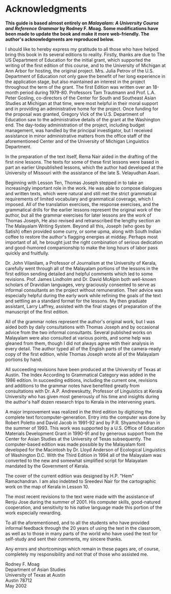  # Acknowledgments
 
**This guide is based almost entirely on _Malayalam: A University Course and Reference Grammar_ by Rodney F. Moag. Some modifications have been made to update the book and make it more web-friendly. The author's acknowledgments are reproduced below.**
 
I should like to hereby express my gratitude to all those who have helped bring this book in its several editions to reality. Firstly, thanks are due to The US Department of Education for the initial grant, which supported the writing of the first edition of this course, and to the University of Michigan at Ann Arbor for hosting, the original project. Mrs. Julia Petrov of the U.S. Department of Education not only gave the benefit of her long experience in the application stage, but also maintained an interest in the project throughout the term of the grant. The first Edition was written over an 18-month period during 1979-80. Professors Tam Trautmann and Prof. L.A. Peter Gosling, co-directors of the Center for South and Southeast Asian Studies at Michigan at that time, were most helpful in their moral support and in providing an administrative home for the project. Once funding for the proposal was granted, Gregory Vick of the U.S. Department of Education saw to the administrative details of the grant at the Washington end. The day-today administration of the project, including budget management, was handled by the principal investigator, but I received assistance in minor administrative matters from the office staff of the aforementioned Center and of the University of Michigan Linguistics Department.

In the preparation of the text itself, Rema Nair aided in the drafting of the first nine lessons. The texts for some of these first lessons were based in part an earlier Unpublished lessons, which the author had developed at the University of Missouri with the assistance of the late S. Velayudhan Asari.

Beginning with Lesson Ten, Thomas Joseph stepped in to take an increasingly important role in the work. He was able to compose dialogues and written texts, which were natural and still met the strict grammatical requirements of limited vocabulary and grammatical coverage, which I imposed. All of the translation exercises, the response exercises, and the grammatical drills for the earlier lessons represent the original work of the author, but all the grammar exercises for later lessons are the work of Thomas Joseph, He also revised and retranscribed the lengthy section an The Malayalam Writing System. Beyond all this, Joseph (who goes by Satish) often provided some curry, or some upma, along with South Indian coffee to restore the author's flagging energies at midday. Perhaps most important of all, he brought just the right combination of serious dedication and good-humored companionship to make the long hours of labor pass quickly and fruitfully.

Dr. John Vilanilam, a Professor of Journalism at the University of Kerala, carefully went through all of the Malayalam portions of the lessons in the first edition sending detailed and helpful comments which led to some revisions. Prof. James Lindholm and Dr. David McAlpin both well-known scholars of Dravidian languages, very graciously consented to serve as informal consultants an the project without remuneration. Their advice was especially helpful during the early work while refining the goals of the text and settling an a standard format for the lessons. My then graduate assistant, Larry Laffrey, assisted with the final stages of preparation of the manuscript of the first edition.

All of the grammar notes represent the author's original work, but I was aided both by daily consultations with Thomas Joseph and by occasional advice from the two informal consultants. Several published works on Malayalam were also consulted at various points, and some help was gleaned from them, though I did not always agree with their analysis in every detail. The author typed all of the English parts of the camera-ready copy of the first edition,
while Thomas Joseph wrote all of the Malayalam portions by hand.

All succeeding revisions have been produced at the University of Texas at Austin. The Index According to Grammatical Category was added in the 1986 edition. In succeeding editions, including the current one, revisions and additions to the grammar notes have benefited greatly from consultations with Dr. A.P. Andrewskutty, Professor of Linguistics at Kerala University who has given most generously of his time and insights during the author's half dozen research trips to Kerala in the intervening years.

A major improvement was realized in the third edition by digitizing the complete text forcomputer-generation. Entry into the computer was done by Robert Poletto and David Jacob in 1991-92 and by P.R. Shyamchandran in the summer of 1993. This work was supported by a U.S. Office of Education Materials Development Grant in 1990-91 and by generous support from the Center for Asian Studies at the University of Texas subsequently. The computer-based edition was made possible by the Malayalam font developed for the Macintosh by Dr. Lloyd Anderson of Ecological Linguistics of Washington D.C.  With the Third Edition in 1994 all of the Malayalam was converted to the new and somewhat simplified script for Malayalam mandated by the Government of Kerala.

The cover of the current edition was designed by H.P. "Hem" Ramachandran. I am also indebted to Sreedevi Nair for the cartographic work on the map of Kerala in Lesson 10.

The most recent revisions to the text were made with the assistance of Renju Jose during the summer of 2001. His computer skills, good-natured cooperation, and sensitivity to his native language made this portion of the work especially rewarding.

To all the aforementioned, and to all the students who have provided informal feedback through the 20 years of using the text in the classroom, as well as to those in many parts of the world who have used the text for self-study and sent their comments, my sincere thanks.

Any errors and shortcomings which remain in these pages are, of course, completely my responsibility and not that of those who assisted me.


Rodney F. Moag <br/>
Department of Asian Studies <br/>
University of Texas at Austin <br/>
Austin 78712 <br/>
May 2002

